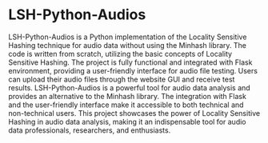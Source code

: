 # LSH-Python-Audios
LSH-Python-Audios is a Python implementation of the Locality Sensitive Hashing technique for audio data without using the Minhash library. The code is written from scratch, utilizing the basic concepts of Locality Sensitive Hashing.
The project is fully functional and integrated with Flask environment, providing a user-friendly interface for audio file testing. Users can upload their audio files through the website GUI and receive test results.
LSH-Python-Audios is a powerful tool for audio data analysis and provides an alternative to the Minhash library. The integration with Flask and the user-friendly interface make it accessible to both technical and non-technical users.
This project showcases the power of Locality Sensitive Hashing in audio data analysis, making it an indispensable tool for audio data professionals, researchers, and enthusiasts.
